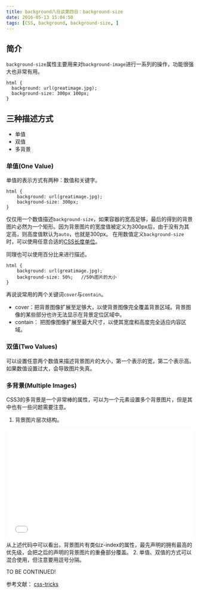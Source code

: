 ```yaml
---
title: background八日谈第四日：background-size
date: 2016-05-13 15:04:50
tags: [CSS, background, background-size, ]
---
```

## 简介
`background-size`属性主要用来对`background-image`进行一系列的操作，功能很强大也非常有用。
```
html {
  background: url(greatimage.jpg);
  background-size: 300px 100px;
}
```

## 三种描述方式
- 单值
- 双值
- 多背景
<!-- more -->
### 单值(One Value)
单值的表示方式有两种：数值和关键字。
```
html {
    background: url(greatimage.jpg);
    background-size: 300px;
}
```
仅仅用一个数值描述`background-size`，如果容器的宽高足够，最后的得到的背景图片必然为一个矩形。因为背景图片的宽度值被定义为300px后，由于没有为其定高，则高度值默认为`auto`，也就是300px。
在用数值定义`background-size`时，可以使用任意合适的[CSS长度单位](https://css-tricks.com/the-lengths-of-css)。

同理也可以使用百分比来进行描述。
```
html {
    background: url(greatimage.jpg);
    background-size: 50%;   //50%图片的大小
}
```

再说说常用的两个关键词`cover`与`contain`。
- cover：把背景图像扩展至足够大，以使背景图像完全覆盖背景区域。背景图像的某些部分也许无法显示在背景定位区域中。
- contain： 把图像图像扩展至最大尺寸，以使其宽度和高度完全适应内容区域。

### 双值(Two Values)
可以设置任意两个数值来描述背景图片的大小，第一个表示的宽，第二个表示高。如果数值设置过大，会导致图片失真。

### 多背景(Multiple Images)
CSS3的多背景是一个非常棒的属性，可以为一个元素设置多个背景图片，但是其中也有一些问题需要注意。
1. 背景图片层次结构。
<iframe width="100%" height="300" src="//jsfiddle.net/bill_q/jem3xuga/1/embedded/html,css,result/dark/" allowfullscreen="allowfullscreen" frameborder="0"></iframe>
从上述代码中可以看出，背景图片有类似z-index的属性，最先声明的拥有最高的优先级，会把之后的声明的背景图片的重叠部分覆盖。
2. 单值、双值的方式可以混合使用，但注意要用逗号分隔。


TO BE CONTINUED!

参考文献：
[css-tricks](https://css-tricks.com)
